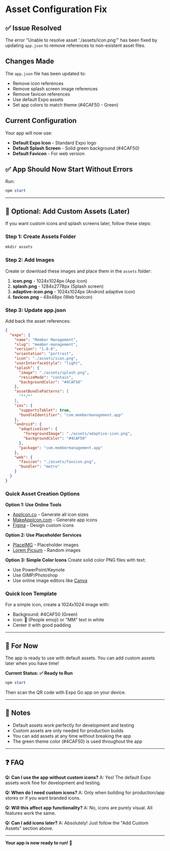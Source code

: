 # Asset Configuration Fix

## ✅ Issue Resolved

The error "Unable to resolve asset './assets/icon.png'" has been fixed by updating `app.json` to remove references to non-existent asset files.

## Changes Made

The `app.json` file has been updated to:
- Remove icon references
- Remove splash screen image references  
- Remove favicon references
- Use default Expo assets
- Set app colors to match theme (#4CAF50 - Green)

## Current Configuration

Your app will now use:
- **Default Expo Icon** - Standard Expo logo
- **Default Splash Screen** - Solid green background (#4CAF50)
- **Default Favicon** - For web version

## ✅ App Should Now Start Without Errors

Run:
```powershell
npm start
```

---

## 🎨 Optional: Add Custom Assets (Later)

If you want custom icons and splash screens later, follow these steps:

### Step 1: Create Assets Folder

```powershell
mkdir assets
```

### Step 2: Add Images

Create or download these images and place them in the `assets` folder:

1. **icon.png** - 1024x1024px (App icon)
2. **splash.png** - 1284x2778px (Splash screen)
3. **adaptive-icon.png** - 1024x1024px (Android adaptive icon)
4. **favicon.png** - 48x48px (Web favicon)

### Step 3: Update app.json

Add back the asset references:

```json
{
  "expo": {
    "name": "Member Management",
    "slug": "member-management",
    "version": "1.0.0",
    "orientation": "portrait",
    "icon": "./assets/icon.png",
    "userInterfaceStyle": "light",
    "splash": {
      "image": "./assets/splash.png",
      "resizeMode": "contain",
      "backgroundColor": "#4CAF50"
    },
    "assetBundlePatterns": [
      "**/*"
    ],
    "ios": {
      "supportsTablet": true,
      "bundleIdentifier": "com.membermanagement.app"
    },
    "android": {
      "adaptiveIcon": {
        "foregroundImage": "./assets/adaptive-icon.png",
        "backgroundColor": "#4CAF50"
      },
      "package": "com.membermanagement.app"
    },
    "web": {
      "favicon": "./assets/favicon.png",
      "bundler": "metro"
    }
  }
}
```

### Quick Asset Creation Options

**Option 1: Use Online Tools**
- [AppIcon.co](https://appicon.co) - Generate all icon sizes
- [MakeAppIcon.com](https://makeappicon.com) - Generate app icons
- [Figma](https://figma.com) - Design custom icons

**Option 2: Use Placeholder Services**
- [PlaceIMG](https://placeimg.com) - Placeholder images
- [Lorem Picsum](https://picsum.photos) - Random images

**Option 3: Simple Color Icons**
Create solid color PNG files with text:
- Use PowerPoint/Keynote
- Use GIMP/Photoshop
- Use online image editors like [Canva](https://canva.com)

### Quick Icon Template

For a simple icon, create a 1024x1024 image with:
- Background: #4CAF50 (Green)
- Icon: 👥 (People emoji) or "MM" text in white
- Center it with good padding

---

## 🚀 For Now

The app is ready to use with default assets. You can add custom assets later when you have time!

**Current Status: ✅ Ready to Run**

```powershell
npm start
```

Then scan the QR code with Expo Go app on your device.

---

## 📝 Notes

- Default assets work perfectly for development and testing
- Custom assets are only needed for production builds
- You can add assets at any time without breaking the app
- The green theme color (#4CAF50) is used throughout the app

---

## ❓ FAQ

**Q: Can I use the app without custom icons?**
A: Yes! The default Expo assets work fine for development and testing.

**Q: When do I need custom icons?**
A: Only when building for production/app stores or if you want branded icons.

**Q: Will this affect app functionality?**
A: No, icons are purely visual. All features work the same.

**Q: Can I add icons later?**
A: Absolutely! Just follow the "Add Custom Assets" section above.

---

**Your app is now ready to run! 🎉**

